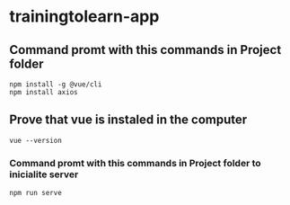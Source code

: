 # trainingtolearn-app

## Command promt with this commands in Project folder
```
npm install -g @vue/cli
npm install axios
```

## Prove that vue is instaled in the computer
```
vue --version
```

### Command promt with this commands in Project folder to inicialite server
```
npm run serve
```
